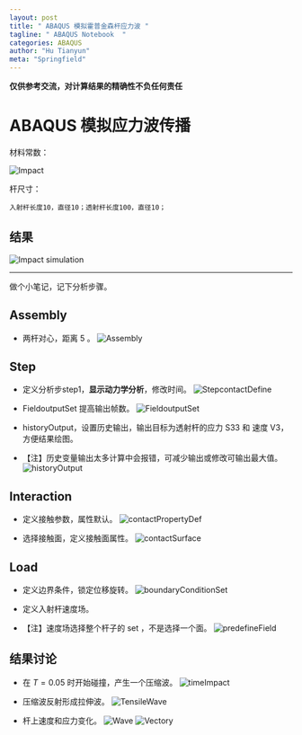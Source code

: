 ```yaml
---
layout: post
title: " ABAQUS 模拟霍普金森杆应力波 "
tagline: " ABAQUS Notebook  "
categories: ABAQUS
author: "Hu Tianyun"
meta: "Springfield"
---
```

**仅供参考交流，对计算结果的精确性不负任何责任**

# ABAQUS 模拟应力波传播

材料常数：

![Impact](/post_img/ABAQUS-BAR/CodeCogsEqn.gif  "Impact")

杆尺寸：

	入射杆长度10，直径10；透射杆长度100，直径10；


## 结果
![Impact simulation](/post_img/ABAQUS-BAR/imapct.gif  "Impact simulation")

*********************************************

做个小笔记，记下分析步骤。

## Assembly
 *  两杆对心，距离 5 。
![Assembly](/post_img/ABAQUS-BAR/assembly.png  "Assembly")

## Step
 *  定义分析步step1，**显示动力学分析**，修改时间。
![StepcontactDefine](/post_img/ABAQUS-BAR/StepcontactDefine.png  "StepcontactDefine")

 *  FieldoutputSet 提高输出帧数。
![FieldoutputSet](/post_img/ABAQUS-BAR/historyOutput.png  "FieldoutputSet")


 *  historyOutput，设置历史输出，输出目标为透射杆的应力 S33 和 速度 V3，方便结果绘图。
 *  【注】历史变量输出太多计算中会报错，可减少输出或修改可输出最大值。
![historyOutput](/post_img/ABAQUS-BAR/historyOutput.png  "historyOutput")


## Interaction
 *  定义接触参数，属性默认。
![contactPropertyDef](/post_img/ABAQUS-BAR/contactPropertyDef.png  "contactPropertyDef")

 *  选择接触面，定义接触面属性。
![contactSurface](/post_img/ABAQUS-BAR/contactSurface.png  "contactSurface")

## Load
 *  定义边界条件，锁定位移旋转。
![boundaryConditionSet](/post_img/ABAQUS-BAR/boundaryConditionSet.png  "boundaryConditionSet")

 *  定义入射杆速度场。
 *  【注】速度场选择整个杆子的 set ，不是选择一个面。
![predefineField](/post_img/ABAQUS-BAR/predefineField.png  "predefineField")

## 结果讨论 
 *  在 $T=0.05$ 时开始碰撞，产生一个压缩波。
![timeImpact](/post_img/ABAQUS-BAR/timeImpact.png  "timeImpact")

 *  压缩波反射形成拉伸波。
![TensileWave](/post_img/ABAQUS-BAR/TensileWave.png  "TensileWave")

 *  杆上速度和应力变化。
![Wave](/post_img/ABAQUS-BAR/Wave.png  "Wave")
![Vectory](/post_img/ABAQUS-BAR/Vectory.png  "Vectory")


